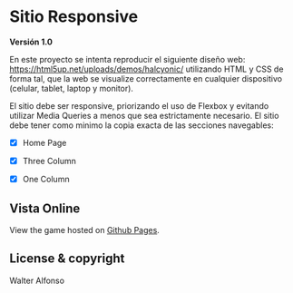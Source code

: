 # Sitio Responsive  

**Versión 1.0**

En este proyecto se intenta reproducir  el siguiente diseño web: https://html5up.net/uploads/demos/halcyonic/ utilizando HTML y CSS de forma tal, que la web se visualize correctamente en cualquier dispositivo (celular, tablet, laptop y monitor).

El sitio debe ser responsive, priorizando el uso de Flexbox y evitando utilizar Media Queries a menos que sea estrictamente necesario. El sitio debe tener como minimo la copia exacta de las secciones navegables:

- [x] Home Page
- [x] Three Column
- [x] One Column


## Vista Online

View the game hosted on [Github Pages](). 


## License & copyright
Walter Alfonso

